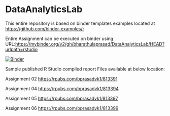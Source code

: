 # DataAnalyticsLab

This entire repository is based on binder templates examples located at https://github.com/binder-examples/r


Entire Assignment can be executed on binder using URL:https://mybinder.org/v2/gh/bharathulaprasad/DataAnalyticsLab/HEAD?urlpath=rstudio

[![Binder](https://mybinder.org/badge_logo.svg)](https://mybinder.org/v2/gh/bharathulaprasad/DataAnalyticsLab/HEAD?urlpath=rstudio)


Sample published R Studio compiled report Files available at below location:

Assignment 02
https://rpubs.com/bprasadvk1/813391

Assignment 04
https://rpubs.com/bprasadvk1/813394

Assignment 05
https://rpubs.com/bprasadvk1/813397

Assignment 06
https://rpubs.com/bprasadvk1/813399
